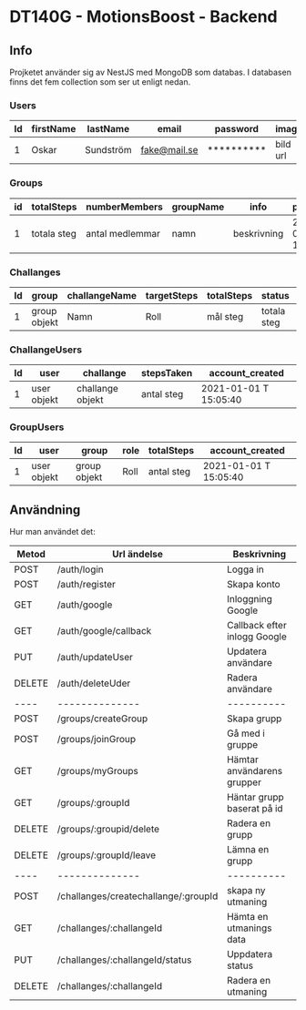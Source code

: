 
# DT140G - MotionsBoost - Backend

## Info
Projketet använder sig av NestJS med MongoDB som databas.
I databasen finns det fem collection som ser ut enligt nedan.
 
### Users

| Id   | firstName    | lastName    | email | password | image  | totalSteps | account_created   | 
| ---- | -------------- | ---------- | ---------- | ---------- |  -------- |-------- |-------- |
| 1  | Oskar  | Sundström   | fake@mail.se | ********** | bild url | totala steg|  2021-01-01 T 15:05:40     |

### Groups

| id   | totalSteps    | numberMembers    | groupName  | info | post_created  | 
| ---- | -------------- | ---------- | ---------- | -------- |  --------  |  
| 1  | totala steg  | antal medlemmar  | namn  | beskrivning |   2021-01-01 T 15:05:40 | 

### Challanges

| Id   | group    | challangeName    | targetSteps | totalSteps |status |account_created   | 
| ---- | -------------- | ---------- | ---------- | ---------- | -------- | -------- | 
| 1  | group objekt  | Namn   | Roll | mål steg    | totala steg | Booelean | 2021-01-01 T 15:05:40  |

### ChallangeUsers

| Id   | user    | challange    | stepsTaken | account_created   |  
| ---- | -------------- | ---------- | ---------- | ---------- | 
| 1  | user objekt  | challange objekt   | antal steg | 2021-01-01 T 15:05:40     | 

### GroupUsers

| Id   | user    | group    | role | totalSteps   | account_created  | 
| ---- | -------------- | ---------- | ---------- | ---------- | -------- |
| 1  | user objekt  | group objekt   | Roll | antal steg    | 2021-01-01 T 15:05:40 |



## Användning
 Hur man användet det:

| Metod   | Url ändelse    | Beskrivning   | 
| ---- | -------------- | ---------- | 
| POST   | /auth/login    | Logga in   | 
| POST   | /auth/register    | Skapa konto  | 
| GET   | /auth/google    | Inloggning Google   | 
| GET   | /auth/google/callback    | Callback efter inlogg Google  | 
| PUT   | /auth/updateUser   | Updatera användare  | 
| DELETE   | /auth/deleteUder    | Radera användare | 
| ---- | -------------- | ---------- | 
| POST   | /groups/createGroup   | Skapa grupp | 
| POST   | /groups/joinGroup    | Gå med i gruppe | 
| GET   | /groups/myGroups    | Hämtar användarens grupper | 
| GET   | /groups/:groupId    | Häntar grupp baserat på id | 
| DELETE   | /groups/:groupid/delete    | Radera en grupp | 
| DELETE   | /groups/:groupId/leave    | Lämna en grupp | 
| ---- | -------------- | ---------- | 
| POST   | /challanges/createchallange/:groupId   | skapa ny utmaning| 
| GET   | /challanges/:challangeId   | Hämta en utmanings data | 
| PUT   | /challanges/:challangeId/status    | Uppdatera status | 
| DELETE   | /challanges/:challangeId   | Radera en utmaning | 
